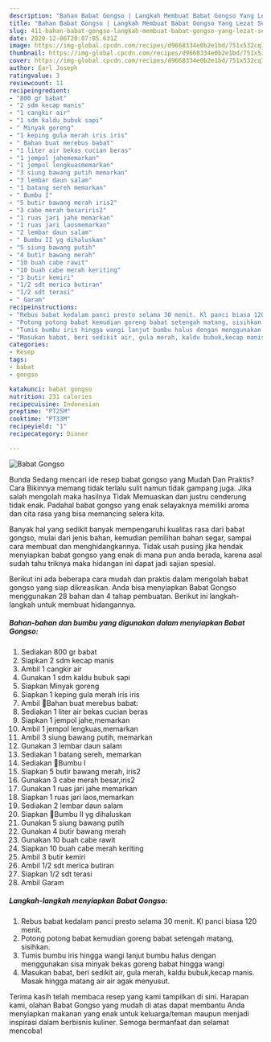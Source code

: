 ```yaml
---
description: "Bahan Babat Gongso | Langkah Membuat Babat Gongso Yang Lezat Sekali"
title: "Bahan Babat Gongso | Langkah Membuat Babat Gongso Yang Lezat Sekali"
slug: 411-bahan-babat-gongso-langkah-membuat-babat-gongso-yang-lezat-sekali
date: 2020-12-06T20:07:05.631Z
image: https://img-global.cpcdn.com/recipes/d9668334e0b2e1bd/751x532cq70/babat-gongso-foto-resep-utama.jpg
thumbnail: https://img-global.cpcdn.com/recipes/d9668334e0b2e1bd/751x532cq70/babat-gongso-foto-resep-utama.jpg
cover: https://img-global.cpcdn.com/recipes/d9668334e0b2e1bd/751x532cq70/babat-gongso-foto-resep-utama.jpg
author: Earl Joseph
ratingvalue: 3
reviewcount: 11
recipeingredient:
- "800 gr babat"
- "2 sdm kecap manis"
- "1 cangkir air"
- "1 sdm kaldu bubuk sapi"
- " Minyak goreng"
- "1 keping gula merah iris iris"
- " Bahan buat merebus babat"
- "1 liter air bekas cucian beras"
- "1 jempol jahememarkan"
- "1 jempol lengkuasmemarkan"
- "3 siung bawang putih memarkan"
- "3 lembar daun salam"
- "1 batang sereh memarkan"
- " Bumbu I"
- "5 butir bawang merah iris2"
- "3 cabe merah besariris2"
- "1 ruas jari jahe memarkan"
- "1 ruas jari laosmemarkan"
- "2 lembar daun salam"
- " Bumbu II yg dihaluskan"
- "5 siung bawang putih"
- "4 butir bawang merah"
- "10 buah cabe rawit"
- "10 buah cabe merah keriting"
- "3 butir kemiri"
- "1/2 sdt merica butiran"
- "1/2 sdt terasi"
- " Garam"
recipeinstructions:
- "Rebus babat kedalam panci presto selama 30 menit. Kl panci biasa 120 menit."
- "Potong potong babat kemudian goreng babat setengah matang, sisihkan."
- "Tumis bumbu iris hingga wangi lanjut bumbu halus dengan menggunakan sisa minyak bekas goreng babat hingga wangi"
- "Masukan babat, beri sedikit air, gula merah, kaldu bubuk,kecap manis. Masak hingga matang air air agak menyusut."
categories:
- Resep
tags:
- babat
- gongso

katakunci: babat gongso 
nutrition: 231 calories
recipecuisine: Indonesian
preptime: "PT25M"
cooktime: "PT33M"
recipeyield: "1"
recipecategory: Dinner

---
```



![Babat Gongso](https://img-global.cpcdn.com/recipes/d9668334e0b2e1bd/751x532cq70/babat-gongso-foto-resep-utama.jpg)

Bunda Sedang mencari ide resep babat gongso yang Mudah Dan Praktis? Cara Bikinnya memang tidak terlalu sulit namun tidak gampang juga. Jika salah mengolah maka hasilnya Tidak Memuaskan dan justru cenderung tidak enak. Padahal babat gongso yang enak selayaknya memiliki aroma dan cita rasa yang bisa memancing selera kita.

Banyak hal yang sedikit banyak mempengaruhi kualitas rasa dari babat gongso, mulai dari jenis bahan, kemudian pemilihan bahan segar, sampai cara membuat dan menghidangkannya. Tidak usah pusing jika hendak menyiapkan babat gongso yang enak di mana pun anda berada, karena asal sudah tahu triknya maka hidangan ini dapat jadi sajian spesial.




Berikut ini ada beberapa cara mudah dan praktis dalam mengolah babat gongso yang siap dikreasikan. Anda bisa menyiapkan Babat Gongso menggunakan 28 bahan dan 4 tahap pembuatan. Berikut ini langkah-langkah untuk membuat hidangannya.

<!--inarticleads1-->

##### Bahan-bahan dan bumbu yang digunakan dalam menyiapkan Babat Gongso:

1. Sediakan 800 gr babat
1. Siapkan 2 sdm kecap manis
1. Ambil 1 cangkir air
1. Gunakan 1 sdm kaldu bubuk sapi
1. Siapkan  Minyak goreng
1. Siapkan 1 keping gula merah iris iris
1. Ambil  🔸️Bahan buat merebus babat:
1. Sediakan 1 liter air bekas cucian beras
1. Siapkan 1 jempol jahe,memarkan
1. Ambil 1 jempol lengkuas,memarkan
1. Ambil 3 siung bawang putih, memarkan
1. Gunakan 3 lembar daun salam
1. Sediakan 1 batang sereh, memarkan
1. Sediakan  🔸️Bumbu I
1. Siapkan 5 butir bawang merah, iris2
1. Gunakan 3 cabe merah besar,iris2
1. Gunakan 1 ruas jari jahe memarkan
1. Siapkan 1 ruas jari laos,memarkan
1. Sediakan 2 lembar daun salam
1. Siapkan  🔸️Bumbu II yg dihaluskan
1. Gunakan 5 siung bawang putih
1. Gunakan 4 butir bawang merah
1. Gunakan 10 buah cabe rawit
1. Siapkan 10 buah cabe merah keriting
1. Ambil 3 butir kemiri
1. Ambil 1/2 sdt merica butiran
1. Siapkan 1/2 sdt terasi
1. Ambil  Garam




<!--inarticleads2-->

##### Langkah-langkah menyiapkan Babat Gongso:

1. Rebus babat kedalam panci presto selama 30 menit. Kl panci biasa 120 menit.
1. Potong potong babat kemudian goreng babat setengah matang, sisihkan.
1. Tumis bumbu iris hingga wangi lanjut bumbu halus dengan menggunakan sisa minyak bekas goreng babat hingga wangi
1. Masukan babat, beri sedikit air, gula merah, kaldu bubuk,kecap manis. Masak hingga matang air air agak menyusut.




Terima kasih telah membaca resep yang kami tampilkan di sini. Harapan kami, olahan Babat Gongso yang mudah di atas dapat membantu Anda menyiapkan makanan yang enak untuk keluarga/teman maupun menjadi inspirasi dalam berbisnis kuliner. Semoga bermanfaat dan selamat mencoba!
